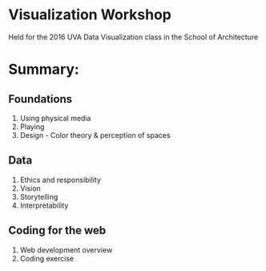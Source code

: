 # Visualization Workshop 
Held for the 2016 UVA Data Visualization class in the School of Architecture

# Summary:

## Foundations
1. Using physical media
2. Playing
3. Design - Color theory & perception of spaces

## Data
1. Ethics and responsibility
2. Vision
3. Storytelling
4. Interpretability

## Coding for the web
1. Web development overview
2. Coding exercise
